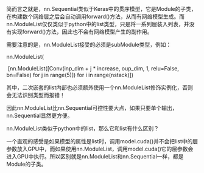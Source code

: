 简而言之就是，nn.Sequential类似于Keras中的贯序模型，它是Module的子类，在构建数个网络层之后会自动调用forward()方法，从而有网络模型生成。而nn.ModuleList仅仅类似于python中的list类型，只是将一系列层装入列表，并没有实现forward()方法，因此也不会有网络模型产生的副作用。

 

需要注意的是，nn.ModuleList接受的必须是subModule类型，例如：

 

nn.ModuleList(

​            [nn.ModuleList([Conv(inp_dim + j * increase, oup_dim, 1, relu=False, bn=False) for j in range(5)]) for i in range(nstack)])

 

其中，二次嵌套的list内部也必须额外使用一个nn.ModuleList修饰实例化，否则会无法识别类型而报错！

 

因此nn.ModuleList比nn.Sequential可控性要大点，如果只要单个输出，nn.Sequential显然更方便。

 

nn.ModuleList类似于python中的list，那么它和list有什么区别？

一个直观的感受是如果模型的属性是list时，调用model.cuda()并不会把list中的层参数放入GPU中，而如果使用nn.ModuleList，调用model.cuda()它的层参数会进入GPU中执行。所以区别就是nn.ModuleList和nn.Sequential一样，都是Module的子类。